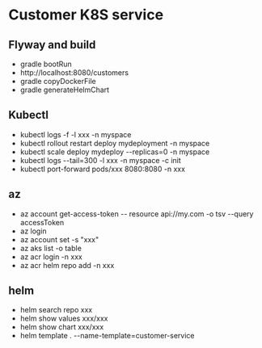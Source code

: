
# Customer K8S service

## Flyway and build
* gradle bootRun 
* http://localhost:8080/customers
* gradle copyDockerFile
* gradle generateHelmChart


## Kubectl

* kubectl logs -f -l xxx -n myspace
* kubectl rollout restart deploy mydeployment -n myspace
* kubectl scale deploy mydeploy --replicas=0 -n myspace
* kubectl logs --tail=300 -l xxx -n myspace -c init
* kubectl port-forward pods/xxx 8080:8080 -n xxx

## az
* az account get-access-token -- resource api://my.com -o tsv --query accessToken
* az login
* az account set -s "xxx"
* az aks list -o table
* az acr login -n xxx
* az acr helm repo add -n xxx





## helm

* helm search repo xxx
* helm show values xxx/xxx
* helm show chart xxx/xxx
* helm template . --name-template=customer-service
 